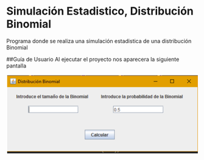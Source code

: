 # Simulación Estadistico, Distribución Binomial
Programa donde se realiza una simulación estadistica de una distribución Binomial

##Guía de Usuario
Al ejecutar el proyecto nos aparecera la siguiente pantalla

![Pantalla principal del proyecto](https://raw.githubusercontent.com/jdec92/assets/master/statiscus_simulation/main.png)

